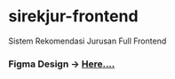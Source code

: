 # sirekjur-frontend
Sistem Rekomendasi Jurusan Full Frontend

<h3>Figma Design -> <a href="https://www.figma.com/file/a7vYBgLjM3baAbGoaABHbb/SIREKJUR?node-id=0%3A1">Here....</a></h3>